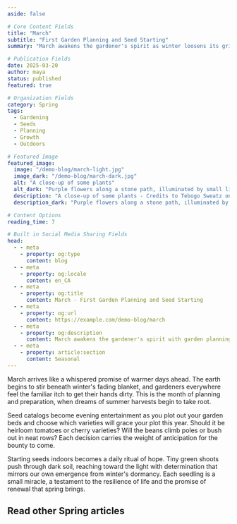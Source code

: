```yaml
---
aside: false

# Core Content Fields
title: "March"
subtitle: "First Garden Planning and Seed Starting"
summary: "March awakens the gardener's spirit as winter loosens its grip. It's time to plan your garden, start seeds indoors, and prepare for the growing season ahead. Feel the excitement of new growth and fresh possibilities."

# Publication Fields
date: 2025-03-20
author: maya
status: published
featured: true

# Organization Fields
category: Spring
tags:
  - Gardening
  - Seeds
  - Planning
  - Growth
  - Outdoors

# Featured Image
featured_image:
  image: "/demo-blog/march-light.jpg"
  image_dark: "/demo-blog/march-dark.jpg"
  alt: "A close-up of some plants"
  alt_dark: "Purple flowers along a stone path, illuminated by small lights"
  description: "A close-up of some plants - Credits to Tebogo Sweatz on Unsplash"
  description_dark: "Purple flowers along a stone path, illuminated by small lights - Credits to Cee on Unsplash"

# Content Options
reading_time: 7

# Built in Social Media Sharing Fields
head:
  - - meta
    - property: og:type
      content: blog
  - - meta
    - property: og:locale
      content: en_CA
  - - meta
    - property: og:title
      content: March - First Garden Planning and Seed Starting
  - - meta
    - property: og:url
      content: https://example.com/demo-blog/march
  - - meta
    - property: og:description
      content: March awakens the gardener's spirit with garden planning and seed starting for the season ahead.
  - - meta
    - property: article:section
      content: Seasonal
---
```


<VpvArticleHeader 
    returnLink="/blog-demo"
    returnText="Back to Seasonal Blog"
/>

March arrives like a whispered promise of warmer days ahead. The earth begins to stir beneath winter's fading blanket, and gardeners everywhere feel the familiar itch to get their hands dirty. This is the month of planning and preparation, when dreams of summer harvests begin to take root.

Seed catalogs become evening entertainment as you plot out your garden beds and choose which varieties will grace your plot this year. Should it be heirloom tomatoes or cherry varieties? Will the beans climb poles or bush out in neat rows? Each decision carries the weight of anticipation for the bounty to come.

Starting seeds indoors becomes a daily ritual of hope. Tiny green shoots push through dark soil, reaching toward the light with determination that mirrors our own emergence from winter's dormancy. Each seedling is a small miracle, a testament to the resilience of life and the promise of renewal that spring brings.

## Read other Spring articles

<VpvArticleList
    format="vertical"
    sortOrder="ascending"
    filterCategories="Spring"
    maxCards="2"
    :excludeURLs="[
        '/demo-blog/march'
    ]"
    articlesDataKey="demoBlogData"
  />